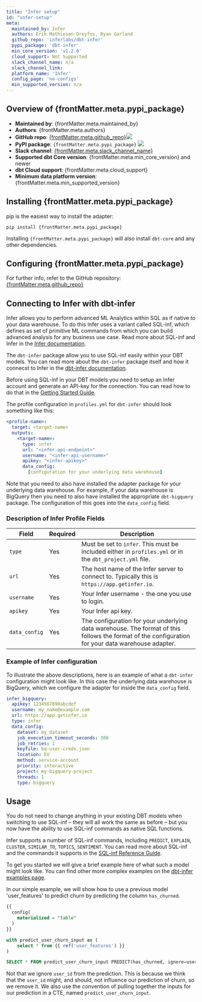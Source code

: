 ```yaml
---
title: "Infer setup"
id: "infer-setup"
meta:
  maintained_by: Infer
  authors: Erik Mathiesen-Dreyfus, Ryan Garland
  github_repo: 'inferlabs/dbt-infer'
  pypi_package: 'dbt-infer'
  min_core_version: 'v1.2.0'
  cloud_support: Not Supported
  slack_channel_name: n/a
  slack_channel_link: 
  platform_name: 'Infer'
  config_page: 'no-configs'
  min_supported_version: n/a
---
```


<h2> Overview of {frontMatter.meta.pypi_package} </h2>

<ul>
    <li><strong>Maintained by</strong>: {frontMatter.meta.maintained_by}</li>
    <li><strong>Authors</strong>: {frontMatter.meta.authors}</li>
    <li><strong>GitHub repo</strong>: <a href={`https://github.com/${frontMatter.meta.github_repo}`}>{frontMatter.meta.github_repo}</a><a href={`https://github.com/${frontMatter.meta.github_repo}`}><img src={`https://img.shields.io/github/stars/${frontMatter.meta.github_repo}?style=for-the-badge`}/></a></li>
    <li><strong>PyPI package</strong>: <code>{frontMatter.meta.pypi_package}</code> <a href={`https://badge.fury.io/py/${frontMatter.meta.pypi_package}`}><img src={`https://badge.fury.io/py/${frontMatter.meta.pypi_package}.svg`}/></a></li>
    <li><strong>Slack channel</strong>: <a href={frontMatter.meta.slack_channel_link}>{frontMatter.meta.slack_channel_name}</a></li>
    <li><strong>Supported dbt Core version</strong>: {frontMatter.meta.min_core_version} and newer</li>
    <li><strong>dbt Cloud support</strong>: {frontMatter.meta.cloud_support}</li>
    <li><strong>Minimum data platform version</strong>: {frontMatter.meta.min_supported_version}</li>
    </ul>


<h2> Installing {frontMatter.meta.pypi_package} </h2>

pip is the easiest way to install the adapter:

<code>pip install {frontMatter.meta.pypi_package}</code>

<p>Installing <code>{frontMatter.meta.pypi_package}</code> will also install <code>dbt-core</code> and any other dependencies.</p>

<h2> Configuring {frontMatter.meta.pypi_package} </h2>

<p>For further info, refer to the GitHub repository: <a href={`https://github.com/${frontMatter.meta.github_repo}`}>{frontMatter.meta.github_repo}</a></p>


## Connecting to Infer with **dbt-infer**

Infer allows you to perform advanced ML Analytics within SQL as if native to your data warehouse.
To do this Infer uses a variant called SQL-inf, which defines as set of primitive ML commands from which 
you can build advanced analysis for any business use case.
Read more about SQL-inf and Infer in the [Infer documentation](https://docs.getinfer.io/).

The `dbt-infer` package allow you to use SQL-inf easily within your DBT models. 
You can read more about the `dbt-infer` package itself and how it connecst to Infer in the [dbt-infer documentation](https://dbt.getinfer.io/).

Before using SQL-inf in your DBT models you need to setup an Infer account and generate an API-key for the connection.
You can read how to do that in the [Getting Started Guide](https://dbt.getinfer.io/docs/getting_started#sign-up-to-infer).

The profile configuration in `profiles.yml` for `dbt-infer` should look something like this:

<File name='~/.dbt/profiles.yml'>

```yaml
<profile-name>:
  target: <target-name>
  outputs:
    <target-name>:
      type: infer
      url: "<infer-api-endpoint>"
      username: "<infer-api-username>"
      apikey: "<infer-apikey>"
      data_config:
        [configuration for your underlying data warehouse]  
```

</File>

Note that you need to also have installed the adapter package for your underlying data warehouse.
For example, if your data warehouse is BigQuery then you need to also have installed the appropriate `dbt-bigquery` package.
The configuration of this goes into the `data_config` field.

### Description of Infer Profile Fields

| Field      | Required | Description                                                                                                                                       |
|------------|----------|---------------------------------------------------------------------------------------------------------------------------------------------------|
| `type`     | Yes | Must be set to `infer`. This must be included either in `profiles.yml` or in the `dbt_project.yml` file.                                          |
| `url`      | Yes | The host name of the Infer server to connect to. Typically this is `https://app.getinfer.io`.                                                     |
| `username` | Yes | Your Infer username - the one you use to login.                                                                                                   |
| `apikey`   | Yes | Your Infer api key.                                                                                                                               |
| `data_config` | Yes | The configuration for your underlying data warehouse. The format of this follows the format of the configuration for your data warehouse adapter. |


### Example of Infer configuration

To illustrate the above descriptions, here is an example of what a `dbt-infer` configuration might look like.
In this case the underlying data warehouse is BigQuery, which we configure the adapter for inside the `data_config` field.

```yaml
infer_bigquery:
  apikey: 1234567890abcdef
  username: my_name@example.com
  url: https://app.getinfer.io
  type: infer
  data_config:
    dataset: my_dataset
    job_execution_timeout_seconds: 300
    job_retries: 1
    keyfile: bq-user-creds.json
    location: EU
    method: service-account
    priority: interactive
    project: my-bigquery-project
    threads: 1
    type: bigquery
```

## Usage

You do not need to change anything in your existing DBT models when switching to use SQL-inf &#8211;
they will all work the same as before &#8211; but you now have the ability to use SQL-inf commands
as native SQL functions.

Infer supports a number of SQL-inf commands, including 
`PREDICT`, `EXPLAIN`, `CLUSTER`, `SIMILAR_TO`, `TOPICS`, `SENTIMENT`.
You can read more about SQL-inf and the commands it supports in the [SQL-inf Reference Guide](https://docs.getinfer.io/docs/reference).

To get you started we will give a brief example here of what such a model might look like.
You can find other more complex examples on the [dbt-infer examples page](https://dbt.getinfer.io/docs/examples).

In our simple example, we will show how to use a previous model 'user_features' to predict churn
by predicting the column `has_churned`.

```sql title="predict_user_churn.sql"
{{
  config(
    materialized = "table"
  )
}}

with predict_user_churn_input as (
    select * from {{ ref('user_features') }}
)

SELECT * FROM predict_user_churn_input PREDICT(has_churned, ignore=user_id)
```

Not that we ignore `user_id` from the prediction.
This is because we think that the `user_id` might, and should, not influence our prediction of churn, so we remove it.
We also use the convention of pulling together the inputs for our prediction in a CTE, named `predict_user_churn_input`.
